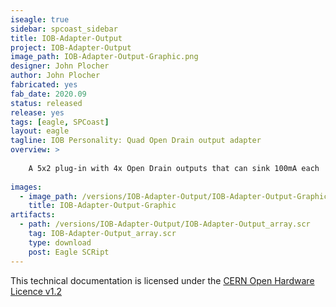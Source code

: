 ```yaml
---
iseagle: true
sidebar: spcoast_sidebar
title: IOB-Adapter-Output
project: IOB-Adapter-Output
image_path: IOB-Adapter-Output-Graphic.png
designer: John Plocher
author: John Plocher
fabricated: yes
fab_date: 2020.09
status: released
release: yes
tags: [eagle, SPCoast]
layout: eagle
tagline: IOB Personality: Quad Open Drain output adapter
overview: >
    
    A 5x2 plug-in with 4x Open Drain outputs that can sink 100mA each
    
images:
  - image_path: /versions/IOB-Adapter-Output/IOB-Adapter-Output-Graphic.png
    title: IOB-Adapter-Output-Graphic
artifacts:
  - path: /versions/IOB-Adapter-Output/IOB-Adapter-Output_array.scr
    tag: IOB-Adapter-Output_array.scr
    type: download
    post: Eagle SCRipt
---
```



This technical documentation is licensed under the [CERN Open Hardware Licence v1.2](http://www.ohwr.org/attachments/2388/cern_ohl_v_1_2.txt)
